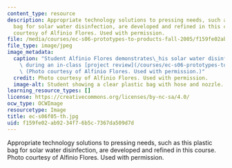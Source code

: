 ```yaml
---
content_type: resource
description: Appropriate technology solutions to pressing needs, such as this plastic
  bag for solar water disinfection, are developed and refined in this course. Photo
  courtesy of Alfinio Flores. Used with permission.
file: /media/courses/ec-s06-prototypes-to-products-fall-2005/f159fe02ab9234f76b5c7367da509d7d_ec-s06f05-th.jpg
file_type: image/jpeg
image_metadata:
  caption: "Student Alfinio Flores demonstrates\_his solar water disinfection product\
    \ during an in-class [project review](/courses/ec-s06-prototypes-to-products-fall-2005/pages/projects).\
    \ (Photo courtesy of Alfinio Flores. Used with permission.)"
  credit: Photo courtesy of Alfinio Flores. Used with permission.
  image-alt: Student showing a clear plastic bag with hose and nozzle.
learning_resource_types: []
license: https://creativecommons.org/licenses/by-nc-sa/4.0/
ocw_type: OCWImage
resourcetype: Image
title: ec-s06f05-th.jpg
uid: f159fe02-ab92-34f7-6b5c-7367da509d7d
---
```

Appropriate technology solutions to pressing needs, such as this plastic bag for solar water disinfection, are developed and refined in this course. Photo courtesy of Alfinio Flores. Used with permission.
